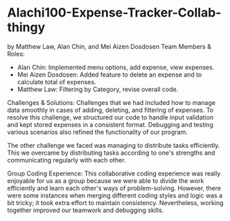 # Alachi100-Expense-Tracker-Collab-thingy
by Matthew Law, Alan Chin, and Mei Aizen Dosdosen 
Team Members & Roles:
- Alan Chin: Implemented menu options, add expense, view expenses.
- Mei Aizen Dosdosen: Added feature to delete an expense and to calculate total of expenses.
- Matthew Law: Filtering by Category, revise overall code.

Challenges & Solutions:
Challenges that we had included how to manage data smoothly in cases of adding, deleting, and filtering of expenses. To resolve this challenge, we structured our code to handle input validation and kept stored expenses in a consistent format. Debugging and testing various scenarios also refined the functionality of our program.

The other challenge we faced was managing to distribute tasks efficiently. This we overcame by distributing tasks according to one's strengths and communicating regularly with each other. 

Group Coding Experience:
This collaborative coding experience was really enjoyable for us as a group because we were able to divide the work efficiently and learn each other's ways of problem-solving. However, there were some instances when merging different coding styles and logic was a bit tricky; it took extra effort to maintain consistency. Nevertheless, working together improved our teamwork and debugging skills.
